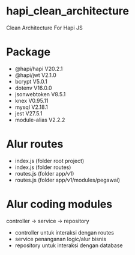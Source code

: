 # hapi_clean_architecture
 Clean Architecture For Hapi JS
# Package
 - @hapi/hapi V20.2.1
 - @hapi/jwt V2.1.0
 - bcrypt V5.0.1
 - dotenv V16.0.0
 - jsonwebtoken V8.5.1
 - knex V0.95.11
 - mysql V2.18.1
 - jest V27.5.1
 - module-alias V2.2.2
# Alur routes
 - index.js (folder root project)
 - index.js (folder routes)
 - routes.js (folder app/v1)
 - routes.js (folder app/v1/modules/pegawai)
# Alur coding modules
 controller -> service -> repository
 - controller untuk interaksi dengan routes
 - service penanganan logic/alur bisnis
 - repository untuk interaksi dengan database
